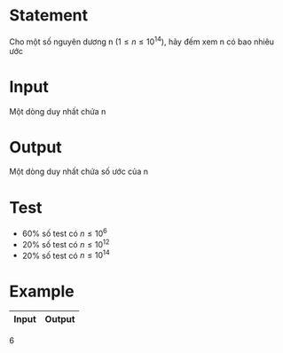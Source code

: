 # Statement
Cho một số nguyên dương n ($1 \le n \le 10^{14}$), hãy đếm xem n có bao nhiêu ước

# Input
Một dòng duy nhất chứa n
# Output
Một dòng duy nhất chứa số ước của n
# Test
- 60% số test có $n \le 10^6$
- 20% số test có $n \le 10^{12}$
- 20% số test có $n \le 10^{14}$
# Example
Input | Output
--- | ---
6